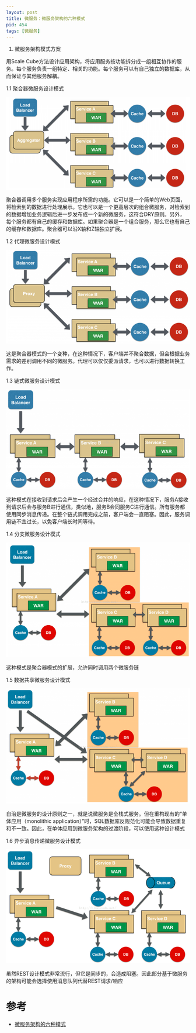 ```yaml
---
layout: post
title: 微服务：微服务架构的六种模式
pid: 454
tags: [微服务]
---
```


1. 微服务架构模式方案

用Scale Cube方法设计应用架构，将应用服务按功能拆分成一组相互协作的服务。每个服务负责一组特定、相关的功能。每个服务可以有自己独立的数据库，从而保证与其他服务解耦。

1.1 聚合器微服务设计模式

![](/uploads/2019/08/06-01.png)

聚合器调用多个服务实现应用程序所需的功能。它可以是一个简单的Web页面，将检索到的数据进行处理展示。它也可以是一个更高层次的组合微服务，对检索到的数据增加业务逻辑后进一步发布成一个新的微服务，这符合DRY原则。另外，每个服务都有自己的缓存和数据库。如果聚合器是一个组合服务，那么它也有自己的缓存和数据库。聚合器可以沿X轴和Z轴独立扩展。

1.2  代理微服务设计模式

![](/uploads/2019/08/06-02.png)

这是聚合器模式的一个变种，在这种情况下，客户端并不聚合数据，但会根据业务需求的差别调用不同的微服务。代理可以仅仅委派请求，也可以进行数据转换工作。

1.3 链式微服务设计模式

![](/uploads/2019/08/06-03.png)

这种模式在接收到请求后会产生一个经过合并的响应，在这种情况下，服务A接收到请求后会与服务B进行通信，类似地，服务B会同服务C进行通信。所有服务都使用同步消息传递。在整个链式调用完成之前，客户端会一直阻塞。因此，服务调用链不宜过长，以免客户端长时间等待。

1.4 分支微服务设计模式

![](/uploads/2019/08/06-04.png)

这种模式是聚合器模式的扩展，允许同时调用两个微服务链

1.5  数据共享微服务设计模式

![](/uploads/2019/08/06-05.png)

自治是微服务的设计原则之一，就是说微服务是全栈式服务。但在重构现有的“单体应用（monolithic application）”时，SQL数据库反规范化可能会导致数据重复和不一致。因此，在单体应用到微服务架构的过渡阶段，可以使用这种设计模式

1.6 异步消息传递微服务设计模式

![](/uploads/2019/08/06-06.png)

虽然REST设计模式非常流行，但它是同步的，会造成阻塞。因此部分基于微服务的架构可能会选择使用消息队列代替REST请求/响应

# 参考

+ [微服务架构的六种模式](https://www.cnblogs.com/duanxz/p/3514895.html)